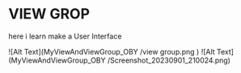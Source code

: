 # VIEW GROP
here i learn make a User Interface

![Alt Text](MyViewAndViewGroup_OBY
/view group.png
)
![Alt Text](MyViewAndViewGroup_OBY
/Screenshot_20230901_210024.png)


